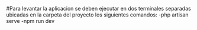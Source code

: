 #Para levantar la aplicacion se deben ejecutar en dos terminales separadas ubicadas en la carpeta del proyecto los siguientes comandos:
-php artisan serve
-npm run dev
